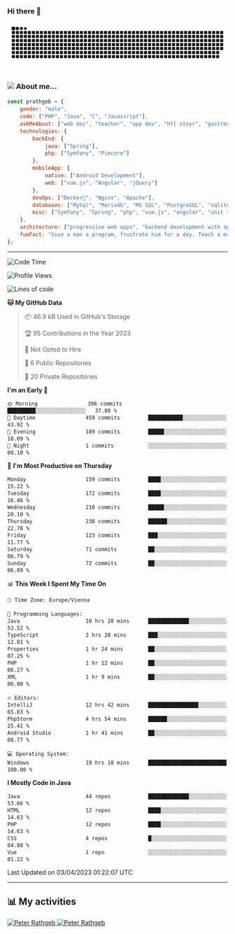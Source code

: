 ### Hi there 👋

<div align="center">
  <img  src="https://github.com/1999AZZAR/1999AZZAR/blob/main/resources/img/grid-snake.svg"
       alt="snake" />
</div>

### <img src="https://media.giphy.com/media/VgCDAzcKvsR6OM0uWg/giphy.gif" width="50"> About me...  

```javascript
const prathgeb = {
    gender: "male",
    code: ["PHP", "Java", "C", "Javascript"],
    askMeAbout: ["web dev", "teacher", "app dev", "htl steyr", "gastronaut"],
    technologies: {
        backEnd: {
            java: ["Spring"],
            php: ["Symfony", "Pimcore"]
        },
        mobileApp: {
            native: ["Android Development"],
            web: ["vue.js", "Angular", "jQuery"]
        },
        devOps: ["Docker🐳", "Nginx", "Apache"],
        databases: ["MySql", "Mariadb", "MS SQL", "PostgreSQL", "sqlite"],
        misc: ["Symfony", "Spring", "php", "vue.js", "angular", "unit testing", "ci/cd using github actions"]
    },
    architecture: ["progressive web apps", "backend development with spring", "backend development with symfony"],
    funFact: "Give a man a program, frustrate him for a day. Teach a man to program, frustrate him for a lifetime."
};
```

---
<!--START_SECTION:waka-->
![Code Time](http://img.shields.io/badge/Code%20Time-154%20hrs%2016%20mins-blue)

![Profile Views](http://img.shields.io/badge/Profile%20Views-0-blue)

![Lines of code](https://img.shields.io/badge/From%20Hello%20World%20I%27ve%20Written-2.4%20million%20lines%20of%20code-blue)

**🐱 My GitHub Data** 

> 📦 46.9 kB Used in GitHub's Storage 
 > 
> 🏆 95 Contributions in the Year 2023
 > 
> 🚫 Not Opted to Hire
 > 
> 📜 6 Public Repositories 
 > 
> 🔑 20 Private Repositories 
 > 
**I'm an Early 🐤** 

```text
🌞 Morning                396 commits         █████████░░░░░░░░░░░░░░░░   37.89 % 
🌆 Daytime                459 commits         ███████████░░░░░░░░░░░░░░   43.92 % 
🌃 Evening                189 commits         █████░░░░░░░░░░░░░░░░░░░░   18.09 % 
🌙 Night                  1 commits           ░░░░░░░░░░░░░░░░░░░░░░░░░   00.10 % 
```
📅 **I'm Most Productive on Thursday** 

```text
Monday                   159 commits         ████░░░░░░░░░░░░░░░░░░░░░   15.22 % 
Tuesday                  172 commits         ████░░░░░░░░░░░░░░░░░░░░░   16.46 % 
Wednesday                210 commits         █████░░░░░░░░░░░░░░░░░░░░   20.10 % 
Thursday                 238 commits         ██████░░░░░░░░░░░░░░░░░░░   22.78 % 
Friday                   123 commits         ███░░░░░░░░░░░░░░░░░░░░░░   11.77 % 
Saturday                 71 commits          ██░░░░░░░░░░░░░░░░░░░░░░░   06.79 % 
Sunday                   72 commits          ██░░░░░░░░░░░░░░░░░░░░░░░   06.89 % 
```


📊 **This Week I Spent My Time On** 

```text
🕑︎ Time Zone: Europe/Vienna

💬 Programming Languages: 
Java                     10 hrs 20 mins      █████████████░░░░░░░░░░░░   53.52 % 
TypeScript               2 hrs 28 mins       ███░░░░░░░░░░░░░░░░░░░░░░   12.81 % 
Properties               1 hr 24 mins        ██░░░░░░░░░░░░░░░░░░░░░░░   07.25 % 
PHP                      1 hr 12 mins        ██░░░░░░░░░░░░░░░░░░░░░░░   06.27 % 
XML                      1 hr 9 mins         ██░░░░░░░░░░░░░░░░░░░░░░░   06.00 % 

🔥 Editors: 
IntelliJ                 12 hrs 42 mins      ████████████████░░░░░░░░░   65.83 % 
PhpStorm                 4 hrs 54 mins       ██████░░░░░░░░░░░░░░░░░░░   25.41 % 
Android Studio           1 hr 41 mins        ██░░░░░░░░░░░░░░░░░░░░░░░   08.77 % 

💻 Operating System: 
Windows                  19 hrs 18 mins      █████████████████████████   100.00 % 
```

**I Mostly Code in Java** 

```text
Java                     44 repos            █████████████░░░░░░░░░░░░   53.66 % 
HTML                     12 repos            ████░░░░░░░░░░░░░░░░░░░░░   14.63 % 
PHP                      12 repos            ████░░░░░░░░░░░░░░░░░░░░░   14.63 % 
CSS                      4 repos             █░░░░░░░░░░░░░░░░░░░░░░░░   04.88 % 
Vue                      1 repo              ░░░░░░░░░░░░░░░░░░░░░░░░░   01.22 % 
```




 Last Updated on 03/04/2023 01:22:07 UTC
<!--END_SECTION:waka-->

---
  ## 📊 My activities
  <a href="https://github.com/prathgeb">
    <img width=450 height=170 align="center" alt="Peter Rathgeb" src="https://github-readme-stats.vercel.app/api?username=prathgeb&include_all_commits=true&count_private=true&theme=midnight-purple&show_icons=true&bg_color=0D1117&hide_border=true" />
  </a>
  <a href="https://github.com/prathgeb">
    <img align="center" alt="Peter Rathgeb" src="https://github-readme-stats.vercel.app/api/top-langs/?username=prathgeb&include_all_commits=true&count_private=true&theme=midnight-purple&show_icons=true&layout=compact&bg_color=0D1117&hide_border=true" />
  </a>
